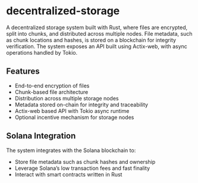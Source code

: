 # decentralized-storage

A decentralized storage system built with Rust, where files are encrypted, split into chunks, and distributed across multiple nodes. File metadata, such as chunk locations and hashes, is stored on a blockchain for integrity verification. The system exposes an API built using Actix-web, with async operations handled by Tokio.

## Features

- End-to-end encryption of files
- Chunk-based file architecture
- Distribution across multiple storage nodes
- Metadata stored on-chain for integrity and traceability
- Actix-web based API with Tokio async runtime
- Optional incentive mechanism for storage nodes

## Solana Integration

The system integrates with the Solana blockchain to:

- Store file metadata such as chunk hashes and ownership
- Leverage Solana’s low transaction fees and fast finality
- Interact with smart contracts written in Rust
